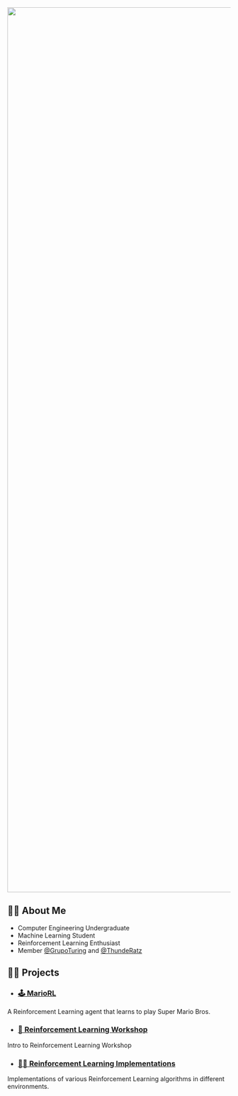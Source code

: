 <img src="https://github.com/Berbardo/Berbardo/blob/master/img/CVOptimized.gif?raw=true" width="2000" />

## 👨‍💻 About Me

 - Computer Engineering Undergraduate
 - Machine Learning Student
 - Reinforcement Learning Enthusiast
 - Member [@GrupoTuring](https://github.com/GrupoTuring) and [@ThundeRatz](https://github.com/ThundeRatz)

## 👷‍♂️ Projects

 - ### [🕹 MarioRL](https://github.com/Berbardo/MarioRL)

A Reinforcement Learning agent that learns to play Super Mario Bros.

- ### [👾 Reinforcement Learning Workshop](https://github.com/GrupoTuring/Workshop-de-Aprendizado-por-Reforco)

Intro to Reinforcement Learning Workshop

- ### [👨‍💻 Reinforcement Learning Implementations](https://github.com/Berbardo/Aprendizado-por-Reforco)

Implementations of various Reinforcement Learning algorithms in different environments. 

<!--
**Berbardo/Berbardo** is a ✨ _special_ ✨ repository because its `README.md` (this file) appears on your GitHub profile.

Here are some ideas to get you started:

- 🔭 I’m currently working on ...
- 🌱 I’m currently learning ...
- 👯 I’m looking to collaborate on ...
- 🤔 I’m looking for help with ...
- 💬 Ask me about ...
- 📫 How to reach me: ...
- 😄 Pronouns: ...
- ⚡ Fun fact: ...
-->
